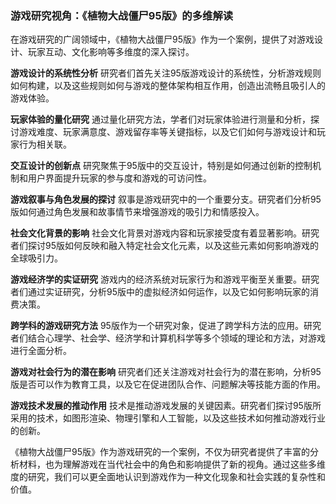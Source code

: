 ### 游戏研究视角：《植物大战僵尸95版》的多维解读

在游戏研究的广阔领域中，《植物大战僵尸95版》作为一个案例，提供了对游戏设计、玩家互动、文化影响等多维度的深入探讨。

**游戏设计的系统性分析**
研究者们首先关注95版游戏设计的系统性，分析游戏规则如何构建，以及这些规则如何与游戏的整体架构相互作用，创造出流畅且吸引人的游戏体验。

**玩家体验的量化研究**
通过量化研究方法，学者们对玩家体验进行测量和分析，探讨游戏难度、玩家满意度、游戏留存率等关键指标，以及它们如何与游戏设计和玩家行为相关联。

**交互设计的创新点**
研究聚焦于95版中的交互设计，特别是如何通过创新的控制机制和用户界面提升玩家的参与度和游戏的可访问性。

**游戏叙事与角色发展的探讨**
叙事是游戏研究中的一个重要分支。研究者们分析95版如何通过角色发展和故事情节来增强游戏的吸引力和情感投入。

**社会文化背景的影响**
社会文化背景对游戏内容和玩家接受度有着显著影响。研究者们探讨95版如何反映和融入特定社会文化元素，以及这些元素如何影响游戏的全球吸引力。

**游戏经济学的实证研究**
游戏内的经济系统对玩家行为和游戏平衡至关重要。研究者们通过实证研究，分析95版中的虚拟经济如何运作，以及它如何影响玩家的消费决策。

**跨学科的游戏研究方法**
95版作为一个研究对象，促进了跨学科方法的应用。研究者们结合心理学、社会学、经济学和计算机科学等多个领域的理论和方法，对游戏进行全面分析。

**游戏对社会行为的潜在影响**
研究者们还关注游戏对社会行为的潜在影响，分析95版是否可以作为教育工具，以及它在促进团队合作、问题解决等技能方面的作用。

**游戏技术发展的推动作用**
技术是推动游戏发展的关键因素。研究者们探讨95版所采用的技术，如图形渲染、物理引擎和人工智能，以及这些技术如何推动游戏行业的创新。

《植物大战僵尸95版》作为游戏研究的一个案例，不仅为研究者提供了丰富的分析材料，也为理解游戏在当代社会中的角色和影响提供了新的视角。通过这些多维度的研究，我们可以更全面地认识到游戏作为一种文化现象和社会实践的复杂性和价值。